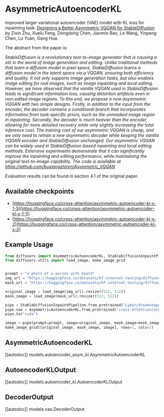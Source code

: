 <!--Copyright 2023 The HuggingFace Team. All rights reserved.

Licensed under the Apache License, Version 2.0 (the "License"); you may not use this file except in compliance with
the License. You may obtain a copy of the License at

http://www.apache.org/licenses/LICENSE-2.0

Unless required by applicable law or agreed to in writing, software distributed under the License is distributed on
an "AS IS" BASIS, WITHOUT WARRANTIES OR CONDITIONS OF ANY KIND, either express or implied. See the License for the
specific language governing permissions and limitations under the License.
-->

# AsymmetricAutoencoderKL

Improved larger variational autoencoder (VAE) model with KL loss for inpainting task: [Designing a Better Asymmetric VQGAN for StableDiffusion](https://arxiv.org/abs/2306.04632) by Zixin Zhu, Xuelu Feng, Dongdong Chen, Jianmin Bao, Le Wang, Yinpeng Chen, Lu Yuan, Gang Hua.

The abstract from the paper is:

*StableDiffusion is a revolutionary text-to-image generator that is causing a stir in the world of image generation and editing. Unlike traditional methods that learn a diffusion model in pixel space, StableDiffusion learns a diffusion model in the latent space via a VQGAN, ensuring both efficiency and quality. It not only supports image generation tasks, but also enables image editing for real images, such as image inpainting and local editing. However, we have observed that the vanilla VQGAN used in StableDiffusion leads to significant information loss, causing distortion artifacts even in non-edited image regions. To this end, we propose a new asymmetric VQGAN with two simple designs. Firstly, in addition to the input from the encoder, the decoder contains a conditional branch that incorporates information from task-specific priors, such as the unmasked image region in inpainting. Secondly, the decoder is much heavier than the encoder, allowing for more detailed recovery while only slightly increasing the total inference cost. The training cost of our asymmetric VQGAN is cheap, and we only need to retrain a new asymmetric decoder while keeping the vanilla VQGAN encoder and StableDiffusion unchanged. Our asymmetric VQGAN can be widely used in StableDiffusion-based inpainting and local editing methods. Extensive experiments demonstrate that it can significantly improve the inpainting and editing performance, while maintaining the original text-to-image capability. The code is available at https://github.com/buxiangzhiren/Asymmetric_VQGAN*

Evaluation results can be found in section 4.1 of the original paper.

## Available checkpoints

* [https://huggingface.co/cross-attention/asymmetric-autoencoder-kl-x-1-5](https://huggingface.co/cross-attention/asymmetric-autoencoder-kl-x-1-5)
* [https://huggingface.co/cross-attention/asymmetric-autoencoder-kl-x-2](https://huggingface.co/cross-attention/asymmetric-autoencoder-kl-x-2)

## Example Usage

```python
from diffusers import AsymmetricAutoencoderKL, StableDiffusionInpaintPipeline
from diffusers.utils import load_image, make_image_grid


prompt = "a photo of a person with beard"
img_url = "https://huggingface.co/datasets/hf-internal-testing/diffusers-images/resolve/main/repaint/celeba_hq_256.png"
mask_url = "https://huggingface.co/datasets/hf-internal-testing/diffusers-images/resolve/main/repaint/mask_256.png"

original_image = load_image(img_url).resize((512, 512))
mask_image = load_image(mask_url).resize((512, 512))

pipe = StableDiffusionInpaintPipeline.from_pretrained("Lykon/dreamshaper-8-inpainting")
pipe.vae = AsymmetricAutoencoderKL.from_pretrained("cross-attention/asymmetric-autoencoder-kl-x-1-5")
pipe.to("cuda")

image = pipe(prompt=prompt, image=original_image, mask_image=mask_image).images[0]
make_image_grid([original_image, mask_image, image], rows=1, cols=3)
```

## AsymmetricAutoencoderKL

[[autodoc]] models.autoencoder_asym_kl.AsymmetricAutoencoderKL

## AutoencoderKLOutput

[[autodoc]] models.autoencoder_kl.AutoencoderKLOutput

## DecoderOutput

[[autodoc]] models.vae.DecoderOutput
